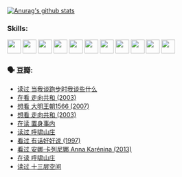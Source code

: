 
[![Anurag's github stats](https://github-readme-stats.vercel.app/api?username=w940853815)](https://github.com/anuraghazra/github-readme-stats)

### Skills:

<code><img height="32" src="https://cdn.jsdelivr.net/npm/simple-icons@v5/icons/python.svg"></code>
<code><img height="32" src="https://cdn.jsdelivr.net/npm/simple-icons@v5/icons/javascript.svg"></code>
<code><img height="32" src="https://cdn.jsdelivr.net/npm/simple-icons@v5/icons/django.svg"></code>
<code><img height="32" src="https://cdn.jsdelivr.net/npm/simple-icons@v5/icons/flask.svg"></code>
<code><img height="32" src="https://cdn.jsdelivr.net/npm/simple-icons@v5/icons/vuetify.svg"></code>
<code><img height="32" src="https://cdn.jsdelivr.net/npm/simple-icons@v5/icons/git.svg"></code>
<code><img height="32" src="https://cdn.jsdelivr.net/npm/simple-icons@v5/icons/docker.svg"></code>
<code><img height="32" src="https://cdn.jsdelivr.net/npm/simple-icons@v5/icons/postgresql.svg"></code>
<code><img height="32" src="https://cdn.jsdelivr.net/npm/simple-icons@v5/icons/elasticsearch.svg"></code>
<code><img height="32" src="https://cdn.jsdelivr.net/npm/simple-icons@v5/icons/macos.svg"></code>
<code><img height="32" src="https://cdn.jsdelivr.net/npm/simple-icons@v5/icons/linux.svg"></code>

### 🗣 豆瓣:

<!-- DOUBAN-ACTIVITIES:START -->
- [读过 当我谈跑步时我谈些什么](https://www.douban.com/people/136069238/status/3715422296/?_i=42097896)
- [在看 走向共和‎ (2003)](https://www.douban.com/people/136069238/status/3711470443/?_i=42097896)
- [想看 大明王朝1566‎ (2007)](https://www.douban.com/people/136069238/status/3710980213/?_i=42097896)
- [想看 走向共和‎ (2003)](https://www.douban.com/people/136069238/status/3710980002/?_i=42097896)
- [在读 置身事内](https://www.douban.com/people/136069238/status/3710472151/?_i=42097896)
- [读过 呼啸山庄](https://www.douban.com/people/136069238/status/3710470617/?_i=42097896)
- [看过 有话好好说‎ (1997)](https://www.douban.com/people/136069238/status/3709833172/?_i=42097896)
- [看过 安娜·卡列尼娜 Anna Karénina‎ (2013)](https://www.douban.com/people/136069238/status/3708942010/?_i=42097896)
- [在读 呼啸山庄](https://www.douban.com/people/136069238/status/3701626992/?_i=42097896)
- [读过 十三层空间](https://www.douban.com/people/136069238/status/3700755247/?_i=42097896)
<!-- DOUBAN-ACTIVITIES:END -->
<!--
**w940853815/w940853815** is a ✨ _special_ ✨ repository because its `README.md` (this file) appears on your GitHub profile.

Here are some ideas to get you started:

- 🔭 I’m currently working on ...
- 🌱 I’m currently learning ...
- 👯 I’m looking to collaborate on ...
- 🤔 I’m looking for help with ...
- 💬 Ask me about ...
- 📫 How to reach me: ...
- 😄 Pronouns: ...
- ⚡ Fun fact: ...
-->
